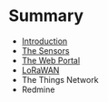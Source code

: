 # Summary

* [Introduction](README.md)
* [The Sensors](chapter1.md)
* [The Web Portal](the-web-portal.md)
* [LoRaWAN](lorawan.md)
* The Things Network
* Redmine

